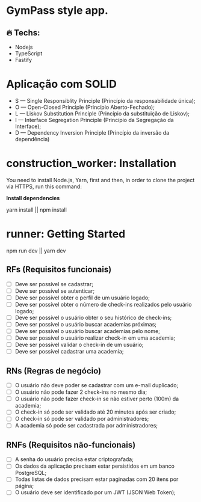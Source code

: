 # GymPass style app.

## 🔥 Techs:

- Nodejs
- TypeScript
- Fastify

# Aplicação com SOLID

- S — Single Responsiblity Principle (Princípio da responsabilidade única);
- O — Open-Closed Principle (Princípio Aberto-Fechado);
- L — Liskov Substitution Principle (Princípio da substituição de Liskov);
- I — Interface Segregation Principle (Princípio da Segregação da Interface);
- D — Dependency Inversion Principle (Princípio da inversão da dependência)

# construction_worker: Installation

You need to install Node.js, Yarn, first and then, in order to clone the project via HTTPS, run this command:

**Install dependencies**

yarn install || npm install

# runner: Getting Started

npm run dev || yarn dev

## RFs (Requisitos funcionais)

- [ ] Deve ser possível se cadastrar;
- [ ] Deve ser possível se autenticar;
- [ ] Deve ser possível obter o perfil de um usuário logado;
- [ ] Deve ser possível obter o número de check-ins realizados pelo usuário logado;
- [ ] Deve ser possível o usuário obter o seu histórico de check-ins;
- [ ] Deve ser possível o usuário buscar academias próximas;
- [ ] Deve ser possível o usuário buscar academias pelo nome;
- [ ] Deve ser possível o usuário realizar check-in em uma academia;
- [ ] Deve ser possível validar o check-in de um usuário;
- [ ] Deve ser possível cadastrar uma academia;

## RNs (Regras de negócio)

- [ ] O usuário não deve poder se cadastrar com um e-mail duplicado;
- [ ] O usuário não pode fazer 2 check-ins no mesmo dia;
- [ ] O usuário não pode fazer check-in se não estiver perto (100m) da academia;
- [ ] O check-in só pode ser validado até 20 minutos após ser criado;
- [ ] O check-in só pode ser validado por administradores;
- [ ] A academia só pode ser cadastrada por administradores;

## RNFs (Requisitos não-funcionais)

- [ ] A senha do usuário precisa estar criptografada;
- [ ] Os dados da aplicação precisam estar persistidos em um banco PostgreSQL;
- [ ] Todas listas de dados precisam estar paginadas com 20 itens por página;
- [ ] O usuário deve ser identificado por um JWT (JSON Web Token);